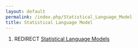```yaml
---
layout: default
permalink: /index.php/Statistical_Language_Model
title: Statistical Language Model
---
```

1. REDIRECT [Statistical Language Models](Statistical_Language_Models)